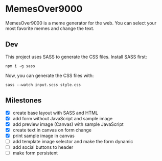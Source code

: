 # MemesOver9000

MemesOver9000 is a meme generator for the web. You can select your most favorite memes and change the text.

## Dev

This project uses SASS to generate the CSS files. Install SASS first:

```
npm i -g sass
```

Now, you can generate the CSS files with:

```
sass --watch input.scss style.css
```

## Milestones

- [x] create base layout with SASS and HTML
- [x] add form without JavaScript and sample image
- [x] add preview image (Canvas) with sample JavaScript
- [x] create text in canvas on form change
- [x] print sample image in canvas
- [ ] add template image selector and make the form dynamic
- [ ] add social buttons to header
- [ ] make form persistent
